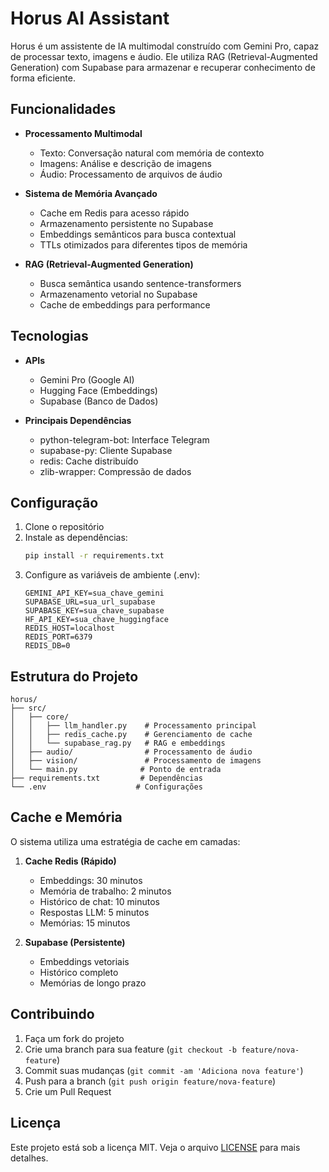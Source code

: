 # Horus AI Assistant

Horus é um assistente de IA multimodal construído com Gemini Pro, capaz de processar texto, imagens e áudio. Ele utiliza
RAG (Retrieval-Augmented Generation) com Supabase para armazenar e recuperar conhecimento de forma eficiente.

## Funcionalidades

- **Processamento Multimodal**
    - Texto: Conversação natural com memória de contexto
    - Imagens: Análise e descrição de imagens
    - Áudio: Processamento de arquivos de áudio

- **Sistema de Memória Avançado**
    - Cache em Redis para acesso rápido
    - Armazenamento persistente no Supabase
    - Embeddings semânticos para busca contextual
    - TTLs otimizados para diferentes tipos de memória

- **RAG (Retrieval-Augmented Generation)**
    - Busca semântica usando sentence-transformers
    - Armazenamento vetorial no Supabase
    - Cache de embeddings para performance

## Tecnologias

- **APIs**
    - Gemini Pro (Google AI)
    - Hugging Face (Embeddings)
    - Supabase (Banco de Dados)

- **Principais Dependências**
    - python-telegram-bot: Interface Telegram
    - supabase-py: Cliente Supabase
    - redis: Cache distribuído
    - zlib-wrapper: Compressão de dados

## Configuração

1. Clone o repositório
2. Instale as dependências:
   ```bash
   pip install -r requirements.txt
   ```
3. Configure as variáveis de ambiente (.env):
   ```env
   GEMINI_API_KEY=sua_chave_gemini
   SUPABASE_URL=sua_url_supabase
   SUPABASE_KEY=sua_chave_supabase
   HF_API_KEY=sua_chave_huggingface
   REDIS_HOST=localhost
   REDIS_PORT=6379
   REDIS_DB=0
   ```

## Estrutura do Projeto

```
horus/
├── src/
│   ├── core/
│   │   ├── llm_handler.py    # Processamento principal
│   │   ├── redis_cache.py    # Gerenciamento de cache
│   │   └── supabase_rag.py   # RAG e embeddings
│   ├── audio/                # Processamento de áudio
│   ├── vision/               # Processamento de imagens
│   └── main.py              # Ponto de entrada
├── requirements.txt         # Dependências
└── .env                    # Configurações
```

## Cache e Memória

O sistema utiliza uma estratégia de cache em camadas:

1. **Cache Redis (Rápido)**
    - Embeddings: 30 minutos
    - Memória de trabalho: 2 minutos
    - Histórico de chat: 10 minutos
    - Respostas LLM: 5 minutos
    - Memórias: 15 minutos

2. **Supabase (Persistente)**
    - Embeddings vetoriais
    - Histórico completo
    - Memórias de longo prazo

## Contribuindo

1. Faça um fork do projeto
2. Crie uma branch para sua feature (`git checkout -b feature/nova-feature`)
3. Commit suas mudanças (`git commit -am 'Adiciona nova feature'`)
4. Push para a branch (`git push origin feature/nova-feature`)
5. Crie um Pull Request

## Licença

Este projeto está sob a licença MIT. Veja o arquivo [LICENSE](LICENSE) para mais detalhes.